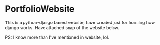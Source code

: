 # PortfolioWebsite

This is a python-django based website, have created just for learning how django works.
Have attached snap of the website below.

PS: I know more than I've mentioned in website, lol.


